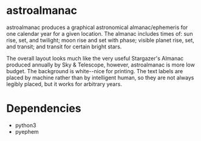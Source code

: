 # astroalmanac
astroalmanac produces a graphical astronomical almanac/ephemeris for one
calendar year for a given location.
The almanac includes times of: sun rise, set, and twilight;
moon rise and set with phase; visible planet rise, set, and transit;
and transit for certain bright stars.

The overall layout looks much like the very useful Stargazer's Almanac produced
annually by Sky & Telescope, however, astroalmanac is more low budget.
The background is white--nice for printing.
The text labels are placed by machine rather than by intelligent human, so they
are not always legibly placed, but it works for arbitrary years.

# Dependencies
- python3
- pyephem

